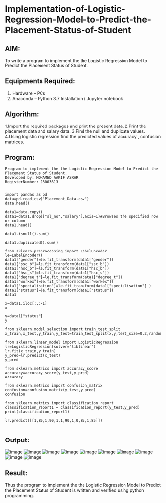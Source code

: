 # Implementation-of-Logistic-Regression-Model-to-Predict-the-Placement-Status-of-Student

## AIM:
To write a program to implement the the Logistic Regression Model to Predict the Placement Status of Student.

## Equipments Required:
1. Hardware – PCs
2. Anaconda – Python 3.7 Installation / Jupyter notebook

## Algorithm:
1.Import the required packages and print the present data.
2.Print the placement data and salary data.
3.Find the null and duplicate values.
4.Using logistic regression find the predicted values of accuracy , confusion matrices. 

## Program:
```
Program to implement the the Logistic Regression Model to Predict the Placement Status of Student.
Developed by: MOHAMED AAKIF ASRAR
RegisterNumber: 23003613


import pandas as pd
data=pd.read_csv("Placement_Data.csv")
data.head()

data1=data.copy()
data1=data1.drop(["sl_no","salary"],axis=1)#Browses the specified row or column
data1.head()

data1.isnull().sum()

data1.duplicated().sum()

from sklearn.preprocessing import LabelEncoder
le=LabelEncoder()
data1["gender"]=le.fit_transform(data1["gender"])
data1["ssc_b"]=le.fit_transform(data1["ssc_b"])
data1["hsc_b"]=le.fit_transform(data1["hsc_b"])
data1["hsc_s"]=le.fit_transform(data1["hsc_s"])
data1["degree_t"]=le.fit_transform(data1["degree_t"])
data1["workex"]=le.fit_transform(data1["workex"])
data1["specialisation"]=le.fit_transform(data1["specialisation"] )     
data1["status"]=le.fit_transform(data1["status"])
data1 

x=data1.iloc[:,:-1]
x

y=data1["status"]
y

from sklearn.model_selection import train_test_split
x_train,x_test,y_train,y_test=train_test_split(x,y,test_size=0.2,random_state=0)

from sklearn.linear_model import LogisticRegression
lr=LogisticRegression(solver="liblinear")
lr.fit(x_train,y_train)
y_pred=lr.predict(x_test)
y_pred

from sklearn.metrics import accuracy_score
accuracy=accuracy_score(y_test,y_pred)
accuracy

from sklearn.metrics import confusion_matrix
confusion=confusion_matrix(y_test,y_pred)
confusion

from sklearn.metrics import classification_report
classification_report1 = classification_report(y_test,y_pred)
print(classification_report1)

lr.predict([[1,80,1,90,1,1,90,1,0,85,1,85]])


```


## Output:
![image](https://github.com/Murali-Krishna0/Implementation-of-Logistic-Regression-Model-to-Predict-the-Placement-Status-of-Student/assets/149054535/299165f7-badf-43a6-9bac-2e28a49ba09c)
![image](https://github.com/Murali-Krishna0/Implementation-of-Logistic-Regression-Model-to-Predict-the-Placement-Status-of-Student/assets/149054535/74198cf9-0ada-4ef9-87b9-66860113b6e0)
![image](https://github.com/Murali-Krishna0/Implementation-of-Logistic-Regression-Model-to-Predict-the-Placement-Status-of-Student/assets/149054535/3ae44786-f167-441c-8323-19319db2945b)
![image](https://github.com/Murali-Krishna0/Implementation-of-Logistic-Regression-Model-to-Predict-the-Placement-Status-of-Student/assets/149054535/7f87834c-f62d-48d2-aa76-e71c76e611c7)
![image](https://github.com/Murali-Krishna0/Implementation-of-Logistic-Regression-Model-to-Predict-the-Placement-Status-of-Student/assets/149054535/56aaa71b-5270-4840-ab9a-0b6911c02c88)
![image](https://github.com/Murali-Krishna0/Implementation-of-Logistic-Regression-Model-to-Predict-the-Placement-Status-of-Student/assets/149054535/3aa52bfd-c381-4ed0-b2a8-7db738bbfeca)
![image](https://github.com/Murali-Krishna0/Implementation-of-Logistic-Regression-Model-to-Predict-the-Placement-Status-of-Student/assets/149054535/110c5f2f-db78-4461-95a5-5cb80b248297)
![image](https://github.com/Murali-Krishna0/Implementation-of-Logistic-Regression-Model-to-Predict-the-Placement-Status-of-Student/assets/149054535/62cd1cc9-80d0-4244-9392-33c27553d5c8)
![image](https://github.com/Murali-Krishna0/Implementation-of-Logistic-Regression-Model-to-Predict-the-Placement-Status-of-Student/assets/149054535/f74b74a7-a576-4485-8e34-b7279e71216d)
![image](https://github.com/Murali-Krishna0/Implementation-of-Logistic-Regression-Model-to-Predict-the-Placement-Status-of-Student/assets/149054535/0930c274-62a9-445d-b8f5-69891f72150f)



## Result:
Thus the program to implement the the Logistic Regression Model to Predict the Placement Status of Student is written and verified using python programming.

